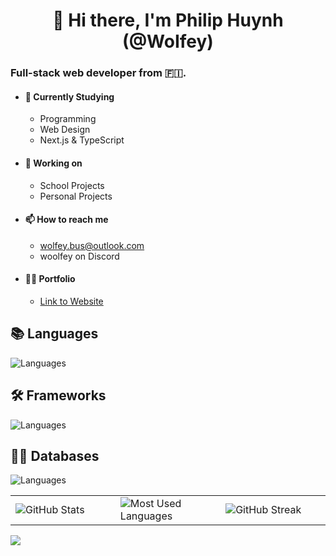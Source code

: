 <h1 align="center">👋 Hi there, I'm Philip Huynh (@WoIfey)</h1>

### Full-stack web developer from 🇫🇮.

- #### 🌱 Currently Studying
  - Programming
  - Web Design
  - Next.js & TypeScript
- #### 🏫 Working on
  - School Projects
  - Personal Projects
- #### 📫 How to reach me
  - [wolfey.bus@outlook.com](mailto:wolfey.bus@outlook.com)
  - woolfey on Discord
- #### 👨‍🎓 Portfolio
  - <a href="https://woifey.vercel.app/" target="_blank">Link to Website</a>

## 📚 Languages

![Languages](https://skills.thijs.gg/icons?i=html,css,tailwind,js,ts)

## 🛠️ Frameworks

![Languages](https://skills.thijs.gg/icons?i=vite,react,nextjs)

## 👨‍💻 Databases

![Languages](https://skills.thijs.gg/icons?i=firebase,postgres)

<table>
<tr>
<td style="width: 33.3%;">
<img align="center" src="https://github-readme-stats.vercel.app/api?username=WoIfey&theme=vision-friendly-dark&hide_border=true" alt="GitHub Stats" />
</td>
<td style="width: 33.4%;">
<img align="center" src="https://github-readme-stats.vercel.app/api/top-langs/?username=Woifey&theme=vision-friendly-dark&hide_border=true&include_all_commits=true&count_private=false&layout=compact" alt="Most Used Languages" />
</td>
<td style="width: 33.3%;">
<img align="center" src="https://streak-stats.demolab.com?user=woifey&theme=dark" alt="GitHub Streak" />
</td>
</tr>
</table>
<img src="https://api.visitorbadge.io/api/combined?path=https%3A%2F%2Fgithub.com%2FWoIfey&labelColor=%23000000&countColor=%23d69400" />
